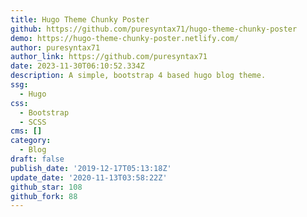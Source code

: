 ```yaml
---
title: Hugo Theme Chunky Poster
github: https://github.com/puresyntax71/hugo-theme-chunky-poster
demo: https://hugo-theme-chunky-poster.netlify.com/
author: puresyntax71
author_link: https://github.com/puresyntax71
date: 2023-11-30T06:10:52.334Z
description: A simple, bootstrap 4 based hugo blog theme.
ssg:
  - Hugo
css:
  - Bootstrap
  - SCSS
cms: []
category:
  - Blog
draft: false
publish_date: '2019-12-17T05:13:18Z'
update_date: '2020-11-13T03:58:22Z'
github_star: 108
github_fork: 88
---
```

